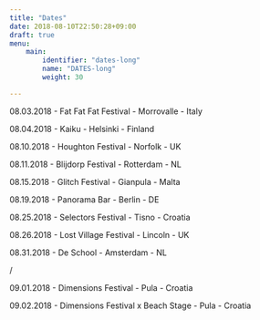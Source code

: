 ```yaml
---
title: "Dates"
date: 2018-08-10T22:50:28+09:00
draft: true
menu: 
    main:
        identifier: "dates-long"
        name: "DATES-long"
        weight: 30

---
```


08.03.2018 - Fat Fat Fat Festival - Morrovalle - Italy

08.04.2018 - Kaiku - Helsinki - Finland

08.10.2018 - Houghton Festival - Norfolk - UK

08.11.2018 - Blijdorp Festival - Rotterdam - NL

08.15.2018 - Glitch Festival - Gianpula - Malta

08.19.2018 - Panorama Bar - Berlin - DE

08.25.2018 - Selectors Festival - Tisno - Croatia

08.26.2018 - Lost Village Festival - Lincoln - UK

08.31.2018 - De School - Amsterdam - NL

/

09.01.2018 - Dimensions Festival - Pula - Croatia

09.02.2018 - Dimensions Festival x Beach Stage - Pula - Croatia